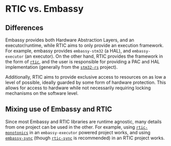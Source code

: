 # RTIC vs. Embassy

## Differences

Embassy provides both Hardware Abstraction Layers, and an executor/runtime, while RTIC aims to only provide an execution framework. For example, embassy provides `embassy-stm32` (a HAL), and `embassy-executor` (an executor). On the other hand, RTIC provides the framework in the form of [`rtic`], and the user is responsible for providing a PAC and HAL implementation (generally from the [`stm32-rs`] project).

Additionally, RTIC aims to provide exclusive access to resources on as low a level of possible, ideally guarded by some form of hardware protection. This allows for access to hardware while not necessarily requiring locking mechanisms on the software level.

## Mixing use of Embassy and RTIC

Since most Embassy and RTIC libraries are runtime agnostic, many details from one project can be used in the other. For example, using [`rtic-monotonics`] in an `embassy-executor` powered project works, and using [`embassy-sync`] (though [`rtic-sync`] is recommended) in an RTIC project works.

[`stm32-rs`]: https://github.com/stm32-rs
[`rtic`]: https://docs.rs/rtic/latest/rtic/
[`rtic-monotonics`]: https://docs.rs/rtic-monotonics/latest/rtic_monotonics/
[`embassy-sync`]: https://docs.rs/embassy-sync/latest/embassy_sync/
[`rtic-sync`]: https://docs.rs/rtic-sync/latest/rtic_sync/